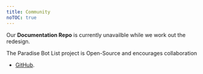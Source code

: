 ```yaml
---
title: Community
noTOC: true
---
```


<Alert type="warning">

Our <strong>Documentation Repo</strong> is currently unavailble while we work out the redesign.

</Alert>

The Paradise Bot List project is Open-Source and encourages collaboration
* [GitHub](https://github.com/ParadiseBotList).

<Overview />
